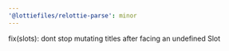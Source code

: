 ```yaml
---
'@lottiefiles/relottie-parse': minor
---
```


fix(slots): dont stop mutating titles after facing an undefined Slot
